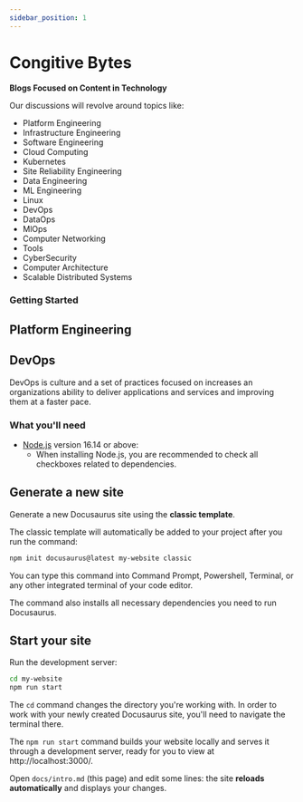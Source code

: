```yaml
---
sidebar_position: 1
---
```


#  Congitive Bytes

**Blogs Focused on Content in Technology**  

Our discussions will revolve around topics like:
- Platform Engineering  
- Infrastructure Engineering  
- Software Engineering  
- Cloud Computing  
- Kubernetes  
- Site Reliability Engineering
- Data Engineering  
- ML Engineering
- Linux  
- DevOps
- DataOps
- MlOps
- Computer Networking
- Tools  
- CyberSecurity
- Computer Architecture
- Scalable Distributed Systems

### Getting Started

## Platform Engineering  

## DevOps

DevOps is culture and a set of practices focused on increases an organizations ability to deliver applications and services and improving them at a faster pace.   



### What you'll need

- [Node.js](https://nodejs.org/en/download/) version 16.14 or above:
  - When installing Node.js, you are recommended to check all checkboxes related to dependencies.

## Generate a new site

Generate a new Docusaurus site using the **classic template**.

The classic template will automatically be added to your project after you run the command:

```bash
npm init docusaurus@latest my-website classic
```

You can type this command into Command Prompt, Powershell, Terminal, or any other integrated terminal of your code editor.

The command also installs all necessary dependencies you need to run Docusaurus.

## Start your site

Run the development server:

```bash
cd my-website
npm run start
```

The `cd` command changes the directory you're working with. In order to work with your newly created Docusaurus site, you'll need to navigate the terminal there.

The `npm run start` command builds your website locally and serves it through a development server, ready for you to view at http://localhost:3000/.

Open `docs/intro.md` (this page) and edit some lines: the site **reloads automatically** and displays your changes.
